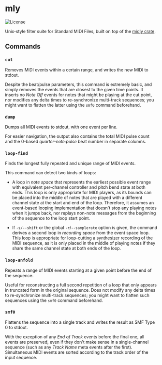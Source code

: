 # mly

![License](https://img.shields.io/github/license/nmlgc/mly?cacheSeconds=31536000)

Unix-style filter suite for Standard MIDI Files, built on top of the [midly crate](https://crates.io/crates/midly).

## Commands

### `cut`

Removes MIDI events within a certain range, and writes the new MIDI to stdout.

Despite the beat/pulse parameters, this command is extremely basic, and simply removes the events that are closest to the given time points. It inserts no *Note Off* events for notes that might be playing at the cut point, nor modifies any delta times to re-synchronize multi-track sequences; you might want to flatten the latter using the `smf0` command beforehand.

### `dump`

Dumps all MIDI events to stdout, with one event per line.

For easier navigation, the output also contains the total MIDI pulse count and the 0-based *quarter-note:pulse* beat number in separate columns.

### `loop-find`

Finds the longest fully repeated and unique range of MIDI events.

This command can detect two kinds of loops:

* A loop in *note space* that represents the earliest possible event range with equivalent per-channel controller and pitch bend state at both ends. This loop is only appropriate for MIDI players, as its bounds can be placed into the middle of notes that are played with a different channel state at the start and end of the loop. Therefore, it assumes an event-based looping implementation that doesn't stop any playing notes when it jumps back, nor replays non-note messages from the beginning of the sequence to the loop start point.

* If `-s/--shift` or the global `-r`/`--samplerate` option is given, the command derives a second loop in *recording space* from the event space loop. This loop is appropriate for loop-cutting a synthesizer recording of the MIDI sequence, as it is only placed in the middle of playing notes if they share the same channel state at both ends of the loop.

### `loop-unfold`

Repeats a range of MIDI events starting at a given point before the end of the sequence.

Useful for reconstructing a full second repetition of a loop that only appears in truncated form in the original sequence. Does not modify any delta times to re-synchronize multi-track sequences; you might want to flatten such sequences using the `smf0` command beforehand.

### `smf0`

Flattens the sequence into a single track and writes the result as SMF Type 0 to stdout.

With the exception of any *End of Track* events before the final one, all events are preserved, even if they don't make sense in a single-channel sequence (such as any *Track Name* meta events after the first). Simultaneous MIDI events are sorted according to the track order of the input sequence.
